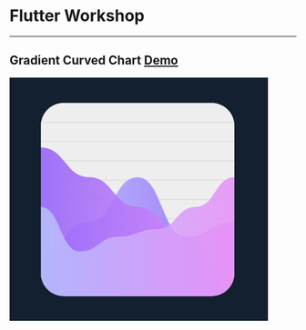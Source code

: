 # Flutter Workshop
---

## Gradient Curved Chart [Demo](https://github.com/meTowhid/FlutterWorkshop/tree/gradient_curved_chart)

[![](preview/gradient_curved_chart.png)](https://github.com/meTowhid/FlutterWorkshop/tree/gradient_curved_chart)
